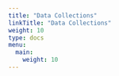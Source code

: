 ```yaml
---
title: "Data Collections"
linkTitle: "Data Collections"
weight: 10
type: docs
menu:
  main:
    weight: 10
---
```

